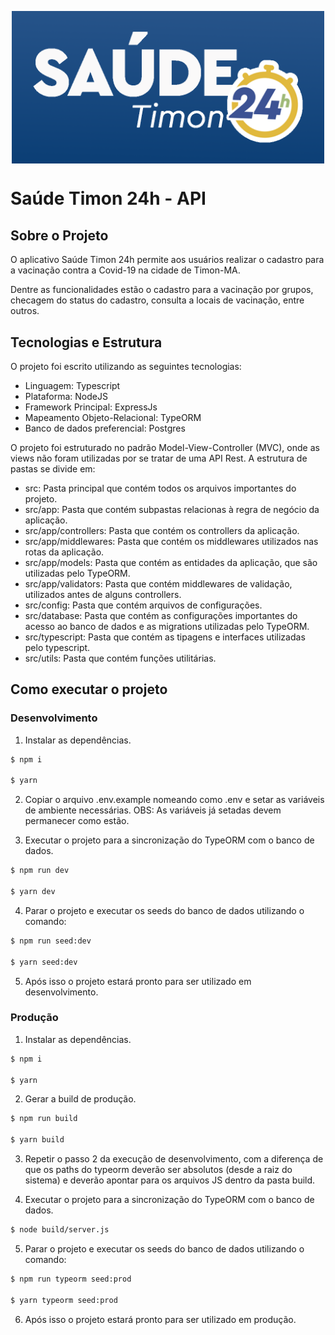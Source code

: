 <img
  src="./src/images/logo1024-512.png"
  width="500"
  style="display: block; margin-left: auto; margin-right: auto;"
/>

# Saúde Timon 24h - API

## Sobre o Projeto

O aplicativo Saúde Timon 24h permite aos usuários realizar o cadastro para a
vacinação contra a Covid-19 na cidade de Timon-MA.

Dentre as funcionalidades estão o cadastro para a vacinação por grupos, checagem
do status do cadastro, consulta a locais de vacinação, entre outros.

## Tecnologias e Estrutura
O projeto foi escrito utilizando as seguintes tecnologias:

* Linguagem: Typescript
* Plataforma: NodeJS
* Framework Principal: ExpressJs
* Mapeamento Objeto-Relacional: TypeORM
* Banco de dados preferencial: Postgres

O projeto foi estruturado no padrão Model-View-Controller (MVC), onde as views
não foram utilizadas por se tratar de uma API Rest. A estrutura de pastas se
divide em:

* src: Pasta principal que contém todos os arquivos importantes do projeto.
* src/app: Pasta que contém subpastas relacionas à regra de negócio da aplicação.
* src/app/controllers: Pasta que contém os controllers da aplicação.
* src/app/middlewares: Pasta que contém os middlewares utilizados nas rotas da
aplicação.
* src/app/models: Pasta que contém as entidades da aplicação, que são utilizadas
  pelo TypeORM.
* src/app/validators: Pasta que contém middlewares de validação, utilizados
  antes de alguns controllers.
* src/config: Pasta que contém arquivos de configurações.
* src/database: Pasta que contém as configurações importantes do acesso ao banco
  de dados e as migrations utilizadas pelo TypeORM.
* src/typescript: Pasta que contém as tipagens e interfaces utilizadas pelo
  typescript.
* src/utils: Pasta que contém funções utilitárias.

## Como executar o projeto
### Desenvolvimento
1. Instalar as dependências.
```bash
$ npm i

$ yarn
```

2. Copiar o arquivo .env.example nomeando como .env e setar as variáveis de
ambiente necessárias. OBS: As variáveis já setadas devem permanecer como estão.

1. Executar o projeto para a sincronização do TypeORM com o banco de dados.
```bash
$ npm run dev

$ yarn dev
```

4. Parar o projeto e executar os seeds do banco de dados utilizando o comando:
```bash
$ npm run seed:dev

$ yarn seed:dev
```

5. Após isso o projeto estará pronto para ser utilizado em desenvolvimento.

### Produção
1. Instalar as dependências.
```bash
$ npm i

$ yarn
```

2. Gerar a build de produção.
```bash
$ npm run build

$ yarn build
```

3. Repetir o passo 2 da execução de desenvolvimento, com a diferença de que
os paths do typeorm deverão ser absolutos (desde a raiz do sistema) e deverão
apontar para os arquivos JS dentro da pasta build.

4. Executar o projeto para a sincronização do TypeORM com o banco de dados.
```bash
$ node build/server.js
```

5. Parar o projeto e executar os seeds do banco de dados utilizando o comando:
```bash
$ npm run typeorm seed:prod

$ yarn typeorm seed:prod
```

6. Após isso o projeto estará pronto para ser utilizado em produção.